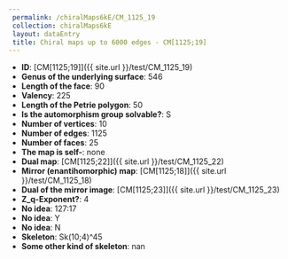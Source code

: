 ```yaml
--- 
 permalink: /chiralMaps6kE/CM_1125_19 
 collection: chiralMaps6kE
 layout: dataEntry
 title: Chiral maps up to 6000 edges - CM[1125;19]
---
```


- **ID**: [CM[1125;19]]({{ site.url }}/test/CM_1125_19)
- **Genus of the underlying surface**: 546
- **Length of the face**: 90
- **Valency**: 225
- **Length of the Petrie polygon**: 50
- **Is the automorphism group solvable?**: S
- **Number of vertices**: 10
- **Number of edges**: 1125
- **Number of faces**: 25
- **The map is self-**: none
- **Dual map**: [CM[1125;22]]({{ site.url }}/test/CM_1125_22)
- **Mirror (enantihomorphic) map**: [CM[1125;18]]({{ site.url }}/test/CM_1125_18)
- **Dual of the mirror image**: [CM[1125;23]]({{ site.url }}/test/CM_1125_23)
- **Z_q-Exponent?**: 4
- **No idea**:  127:17
- **No idea**: Y
- **No idea**: N
- **Skeleton**: Sk(10;4)^45
- **Some other kind of skeleton**: nan
